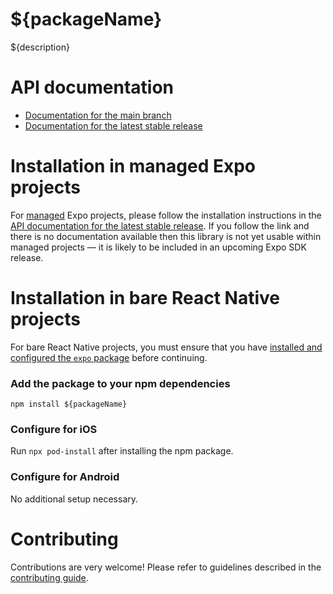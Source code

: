 # ${packageName}

${description}
<!--- remove for interfaces --->

# API documentation

- [Documentation for the main branch](https://github.com/expo/expo/blob/main/docs/pages/versions/unversioned/sdk/${docName}.md)
- [Documentation for the latest stable release](https://docs.expo.dev/versions/latest/sdk/${docName}/)

<!--- end remove for interfaces --->
# Installation in managed Expo projects

For [managed](https://docs.expo.dev/versions/latest/introduction/managed-vs-bare/) Expo projects, please follow the installation instructions in the [API documentation for the latest stable release](#api-documentation). If you follow the link and there is no documentation available then this library is not yet usable within managed projects &mdash; it is likely to be included in an upcoming Expo SDK release.

# Installation in bare React Native projects

For bare React Native projects, you must ensure that you have [installed and configured the `expo` package](https://docs.expo.dev/bare/installing-expo-modules/) before continuing.

### Add the package to your npm dependencies

```
npm install ${packageName}
```

<!--- remove for no-ios --->
### Configure for iOS

Run `npx pod-install` after installing the npm package.

<!--- end remove for no-ios --->

<!--- remove for no-android --->
### Configure for Android

<!--- remove for interfaces --->

<!--- remove for no-package --->
No additional setup necessary.

<!--- end remove for no-package --->
<!--- end remove for interfaces --->
<!--- end remove for no-android --->
# Contributing

Contributions are very welcome! Please refer to guidelines described in the [contributing guide]( https://github.com/expo/expo#contributing).
